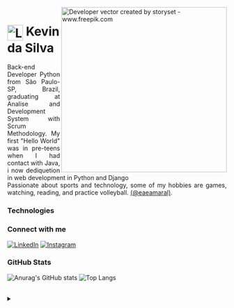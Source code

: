 <img align="right" alt="Developer vector created by storyset - www.freepik.com" height="380" src="https://github.com/KevinOFL/KevinOFL/assets/112139576/40d3cbb4-e22a-4e77-a975-6189b26dabcd.png">

<h1>
    <a href="https://github.com/KevinOFL">
     <img align="center" alt="Logo by popcornarts in www.freepik.com" width="36px" src="https://github.com/KevinOFL/KevinOFL/assets/112139576/0fa05a1c-666a-409a-86a1-2a42ea8da632"></a>
    <span>Kevin da Silva</span>
</h1>

<p align="justify">Back-end Developer Python from São Paulo-SP, Brazil, graduating at Analise and Development System with Scrum Methodology. My first "Hello World" was in pre-teens when I had contact with Java, i now dediquetion in web development in Python and Django 
<br>
Passionate about sports and technology, some of my hobbies are games, watching, reading, and practice volleyball. <a href="https://www.instagram.com/eaeamaral/">(@eaeamaral)</a>.
</p>

<h3> Technologies </h3>

<h3 align="left">Connect with me</h3>

[![LinkedIn](https://img.shields.io/badge/-LinkedIn-000?style=for-the-badge&logo=linkedin&logoColor=14E06E&color:FFF)](https://www.linkedin.com/in/kevin-da-silva-nunes-amaral-a22935217)
[![Instagram](https://img.shields.io/badge/-Instagram-000?style=for-the-badge&logo=instagram&logoColor=14E06E&color:FFF)](https://www.instagram.com/eaeamaral/)

<h3 align="left">GitHub Stats</h3>

![Anurag's GitHub stats](https://github-readme-stats.vercel.app/api?username=KevinOFL&show_icons=true&theme=default&icon_color=14E06E&title_color=14E06E)   ![Top Langs](https://github-readme-stats.vercel.app/api/top-langs/?username=KevinOFL&layout=compact&icon_color=14E06E&title_color=14E06E&)

<br>

<details align="left">
  <summary></summary> 
 
  - Badges by <a href="https://shields.io/">shields.io</a><br>
  - GitHub Stats by <a href="https://github.com/anuraghazra/github-readme-stats">anuraghazra</a>
  - Developer image storyset created by <a href="https://www.freepik.com/author/stories">storyset - www.freepik.com</a>
  - Developer logo popcornarts created by <a href="https://www.freepik.com/author/popcornarts/icons?t=f">popcornarts - www.freepik.com</a>
 
  <div align="right">Made with by <a href="https://github.com/KevinOFL">EA</a>.</div>

</details>
